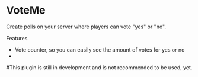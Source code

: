 # VoteMe
Create polls on your server where players can vote "yes" or "no".

Features
- Vote counter, so you can easily see the amount of votes for yes or no
- 

#This plugin is still in development and is not recommended to be used, yet.

